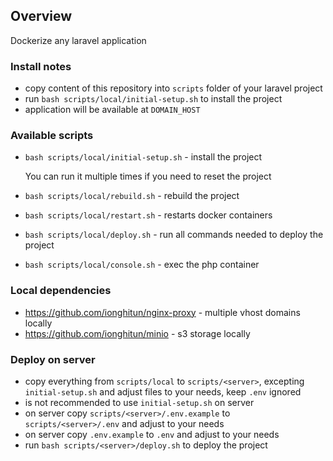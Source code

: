 ## Overview

Dockerize any laravel application

### Install notes

- copy content of this repository into `scripts` folder of your laravel project
- run `bash scripts/local/initial-setup.sh` to install the project
- application will be available at `DOMAIN_HOST`

### Available scripts

- `bash scripts/local/initial-setup.sh` - install the project

  You can run it multiple times if you need to reset the project


- `bash scripts/local/rebuild.sh` - rebuild the project
- `bash scripts/local/restart.sh` - restarts docker containers
- `bash scripts/local/deploy.sh` - run all commands needed to deploy the project
- `bash scripts/local/console.sh` - exec the php container

### Local dependencies

- https://github.com/ionghitun/nginx-proxy - multiple vhost domains locally
- https://github.com/ionghitun/minio - s3 storage locally

### Deploy on server

- copy everything from `scripts/local` to `scripts/<server>`, excepting `initial-setup.sh` and adjust files to your needs, keep `.env` ignored
- is not recommended to use `initial-setup.sh` on server
- on server copy `scripts/<server>/.env.example` to `scripts/<server>/.env` and adjust to your needs
- on server copy `.env.example` to `.env` and adjust to your needs
- run `bash scripts/<server>/deploy.sh` to deploy the project
